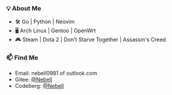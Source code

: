 ### 💡 About Me

- 🛠️ Go | Python | Neovim
- 🖥️ Arch Linux | Gentoo | OpenWrt
- 🎮 Steam | Dota 2 | Don't Starve Together | Assassin's Creed

### 📫 Find Me

+ Email: nebell0981 of outlook.com
+ Gitee: [@Nebell](https://gitee.com/nebell)
+ Codeberg: [@Nebell](https://codeberg.org/nebell)
